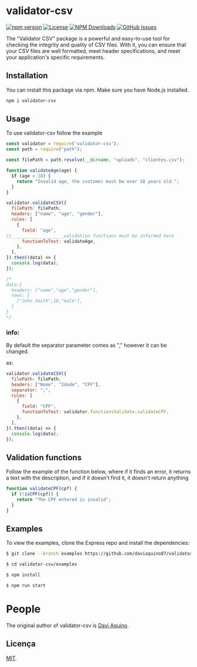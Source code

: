 # validator-csv

[![npm version][npm-version-image]][npm-package-uri]
[![License][license-image]][license-uri]
[![NPM Downloads][npm-downloads-image]][npm-downloads-url]
[![GitHub Issues][github-issues-image]][github-issues-uri]

The "Validator CSV" package is a powerful and easy-to-use tool for checking the integrity and quality of CSV files. With it, you can ensure that your CSV files are well formatted, meet header specifications, and meet your application's specific requirements.

## Installation

You can install this package via npm. Make sure you have Node.js installed.

```bash
npm i validator-csv
```

## Usage
To use validator-csv follow the example

```js
const validator = require('validator-csv');
const path = require("path");

const filePath = path.resolve(__dirname, "uploads", "clientes.csv");

function validateAge(age) {
  if (age < 18) {
    return "Invalid age, the customer must be over 18 years old.";
  }
}

validator.validateCSV({
  filePath: filePath,
  headers: ["name", "age", "gender"],
  rules: [
    {
      field: "age",
//____________________validation functions must be informed here
      functionToTest: validateAge,
    },
  ],
}).then((data) => {
  console.log(data);
});

/*
data:{
  headers: ["name","age","gender"],
  rows: [
    ["John Smith",18,"male"],
  ]
}
*/
```

### info:

By default the separator parameter comes as "," however it can be changed.

ex: 
```js
validator.validateCSV({
  filePath: filePath,
  headers: ["Nome", "Idade", "CPF"],
  separator: ";",
  rules: [
    {
      field: "CPF",
      functionToTest: validator.functionsValidate.validateCPF,
    },
  ],
}).then((data) => {
  console.log(data);
});
```


## Validation functions

Follow the example of the function below, where if it finds an error, it returns a text with the description, and if it doesn't find it, it doesn't return anything

```js
function validateCPF(cpf) {
  if (!isCPF(cpf)) {
    return "The CPF entered is invalid";
  }
}
```

## Examples

To view the examples, clone the Express repo and install the dependencies:

```sh
$ git clone --branch examples https://github.com/daviaquino87/validator-csv 

$ cd validator-csv/examples

$ npm install

$ npm run start
```

# People

The original author of validator-csv is [Davi Aquino](https://github.com/daviaquino87).

## Licença

[MIT](LICENSE.md).


[npm-downloads-image]: https://badgen.net/npm/dm/express
[npm-downloads-url]: https://npmcharts.com/compare/validator-csv?minimal=true
[npm-version-image]: https://img.shields.io/npm/v/validator-csv
[npm-package-uri]: https://www.npmjs.com/package/validator-csv
[license-image]: https://img.shields.io/npm/l/validator-csv
[license-uri]: https://github.com/daviaquino87/seu-pacote/blob/main/LICENSE
[github-issues-image]: https://img.shields.io/github/issues/daviaquino87/validator-csv
[github-issues-uri]: https://github.com/daviaquino87/validator-csv/issues